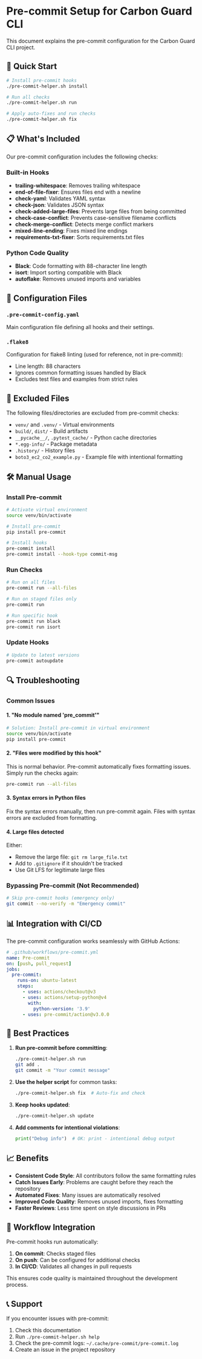 # Pre-commit Setup for Carbon Guard CLI

This document explains the pre-commit configuration for the Carbon Guard CLI project.

## 🚀 Quick Start

```bash
# Install pre-commit hooks
./pre-commit-helper.sh install

# Run all checks
./pre-commit-helper.sh run

# Apply auto-fixes and run checks
./pre-commit-helper.sh fix
```

## 📋 What's Included

Our pre-commit configuration includes the following checks:

### Built-in Hooks
- **trailing-whitespace**: Removes trailing whitespace
- **end-of-file-fixer**: Ensures files end with a newline
- **check-yaml**: Validates YAML syntax
- **check-json**: Validates JSON syntax
- **check-added-large-files**: Prevents large files from being committed
- **check-case-conflict**: Prevents case-sensitive filename conflicts
- **check-merge-conflict**: Detects merge conflict markers
- **mixed-line-ending**: Fixes mixed line endings
- **requirements-txt-fixer**: Sorts requirements.txt files

### Python Code Quality
- **Black**: Code formatting with 88-character line length
- **isort**: Import sorting compatible with Black
- **autoflake**: Removes unused imports and variables

## 🔧 Configuration Files

### `.pre-commit-config.yaml`
Main configuration file defining all hooks and their settings.

### `.flake8`
Configuration for flake8 linting (used for reference, not in pre-commit):
- Line length: 88 characters
- Ignores common formatting issues handled by Black
- Excludes test files and examples from strict rules

## 📁 Excluded Files

The following files/directories are excluded from pre-commit checks:
- `venv/` and `.venv/` - Virtual environments
- `build/`, `dist/` - Build artifacts
- `__pycache__/`, `.pytest_cache/` - Python cache directories
- `*.egg-info/` - Package metadata
- `.history/` - History files
- `boto3_ec2_co2_example.py` - Example file with intentional formatting

## 🛠️ Manual Usage

### Install Pre-commit
```bash
# Activate virtual environment
source venv/bin/activate

# Install pre-commit
pip install pre-commit

# Install hooks
pre-commit install
pre-commit install --hook-type commit-msg
```

### Run Checks
```bash
# Run on all files
pre-commit run --all-files

# Run on staged files only
pre-commit run

# Run specific hook
pre-commit run black
pre-commit run isort
```

### Update Hooks
```bash
# Update to latest versions
pre-commit autoupdate
```

## 🔍 Troubleshooting

### Common Issues

#### 1. "No module named 'pre_commit'"
```bash
# Solution: Install pre-commit in virtual environment
source venv/bin/activate
pip install pre-commit
```

#### 2. "Files were modified by this hook"
This is normal behavior. Pre-commit automatically fixes formatting issues. Simply run the checks again:
```bash
pre-commit run --all-files
```

#### 3. Syntax errors in Python files
Fix the syntax errors manually, then run pre-commit again. Files with syntax errors are excluded from formatting.

#### 4. Large files detected
Either:
- Remove the large file: `git rm large_file.txt`
- Add to `.gitignore` if it shouldn't be tracked
- Use Git LFS for legitimate large files

### Bypassing Pre-commit (Not Recommended)
```bash
# Skip pre-commit hooks (emergency only)
git commit --no-verify -m "Emergency commit"
```

## 📊 Integration with CI/CD

The pre-commit configuration works seamlessly with GitHub Actions:

```yaml
# .github/workflows/pre-commit.yml
name: Pre-commit
on: [push, pull_request]
jobs:
  pre-commit:
    runs-on: ubuntu-latest
    steps:
      - uses: actions/checkout@v3
      - uses: actions/setup-python@v4
        with:
          python-version: '3.9'
      - uses: pre-commit/action@v3.0.0
```

## 🎯 Best Practices

1. **Run pre-commit before committing**:
   ```bash
   ./pre-commit-helper.sh run
   git add .
   git commit -m "Your commit message"
   ```

2. **Use the helper script** for common tasks:
   ```bash
   ./pre-commit-helper.sh fix  # Auto-fix and check
   ```

3. **Keep hooks updated**:
   ```bash
   ./pre-commit-helper.sh update
   ```

4. **Add comments for intentional violations**:
   ```python
   print("Debug info")  # OK: print - intentional debug output
   ```

## 📈 Benefits

- **Consistent Code Style**: All contributors follow the same formatting rules
- **Catch Issues Early**: Problems are caught before they reach the repository
- **Automated Fixes**: Many issues are automatically resolved
- **Improved Code Quality**: Removes unused imports, fixes formatting
- **Faster Reviews**: Less time spent on style discussions in PRs

## 🔄 Workflow Integration

Pre-commit hooks run automatically:
1. **On commit**: Checks staged files
2. **On push**: Can be configured for additional checks
3. **In CI/CD**: Validates all changes in pull requests

This ensures code quality is maintained throughout the development process.

## 📞 Support

If you encounter issues with pre-commit:
1. Check this documentation
2. Run `./pre-commit-helper.sh help`
3. Check the pre-commit logs: `~/.cache/pre-commit/pre-commit.log`
4. Create an issue in the project repository
